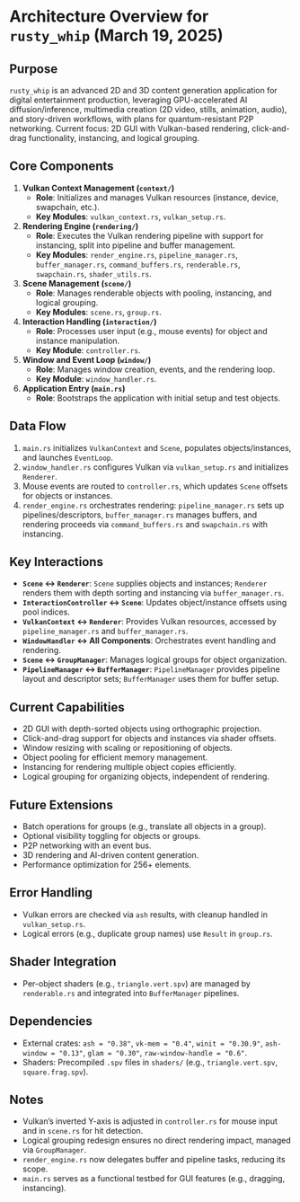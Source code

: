 # Architecture Overview for `rusty_whip` (March 19, 2025)

## Purpose
`rusty_whip` is an advanced 2D and 3D content generation application for digital entertainment production, leveraging GPU-accelerated AI diffusion/inference, multimedia creation (2D video, stills, animation, audio), and story-driven workflows, with plans for quantum-resistant P2P networking. Current focus: 2D GUI with Vulkan-based rendering, click-and-drag functionality, instancing, and logical grouping.

## Core Components
1. **Vulkan Context Management (`context/`)**
   - **Role**: Initializes and manages Vulkan resources (instance, device, swapchain, etc.).
   - **Key Modules**: `vulkan_context.rs`, `vulkan_setup.rs`.
2. **Rendering Engine (`rendering/`)**
   - **Role**: Executes the Vulkan rendering pipeline with support for instancing, split into pipeline and buffer management.
   - **Key Modules**: `render_engine.rs`, `pipeline_manager.rs`, `buffer_manager.rs`, `command_buffers.rs`, `renderable.rs`, `swapchain.rs`, `shader_utils.rs`.
3. **Scene Management (`scene/`)**
   - **Role**: Manages renderable objects with pooling, instancing, and logical grouping.
   - **Key Modules**: `scene.rs`, `group.rs`.
4. **Interaction Handling (`interaction/`)**
   - **Role**: Processes user input (e.g., mouse events) for object and instance manipulation.
   - **Key Module**: `controller.rs`.
5. **Window and Event Loop (`window/`)**
   - **Role**: Manages window creation, events, and the rendering loop.
   - **Key Module**: `window_handler.rs`.
6. **Application Entry (`main.rs`)**
   - **Role**: Bootstraps the application with initial setup and test objects.

## Data Flow
1. `main.rs` initializes `VulkanContext` and `Scene`, populates objects/instances, and launches `EventLoop`.
2. `window_handler.rs` configures Vulkan via `vulkan_setup.rs` and initializes `Renderer`.
3. Mouse events are routed to `controller.rs`, which updates `Scene` offsets for objects or instances.
4. `render_engine.rs` orchestrates rendering: `pipeline_manager.rs` sets up pipelines/descriptors, `buffer_manager.rs` manages buffers, and rendering proceeds via `command_buffers.rs` and `swapchain.rs` with instancing.

## Key Interactions
- **`Scene` ↔ `Renderer`**: `Scene` supplies objects and instances; `Renderer` renders them with depth sorting and instancing via `buffer_manager.rs`.
- **`InteractionController` ↔ `Scene`**: Updates object/instance offsets using pool indices.
- **`VulkanContext` ↔ `Renderer`**: Provides Vulkan resources, accessed by `pipeline_manager.rs` and `buffer_manager.rs`.
- **`WindowHandler` ↔ All Components**: Orchestrates event handling and rendering.
- **`Scene` ↔ `GroupManager`**: Manages logical groups for object organization.
- **`PipelineManager` ↔ `BufferManager`**: `PipelineManager` provides pipeline layout and descriptor sets; `BufferManager` uses them for buffer setup.

## Current Capabilities
- 2D GUI with depth-sorted objects using orthographic projection.
- Click-and-drag support for objects and instances via shader offsets.
- Window resizing with scaling or repositioning of objects.
- Object pooling for efficient memory management.
- Instancing for rendering multiple object copies efficiently.
- Logical grouping for organizing objects, independent of rendering.

## Future Extensions
- Batch operations for groups (e.g., translate all objects in a group).
- Optional visibility toggling for objects or groups.
- P2P networking with an event bus.
- 3D rendering and AI-driven content generation.
- Performance optimization for 256+ elements.

## Error Handling
- Vulkan errors are checked via `ash` results, with cleanup handled in `vulkan_setup.rs`.
- Logical errors (e.g., duplicate group names) use `Result` in `group.rs`.

## Shader Integration
- Per-object shaders (e.g., `triangle.vert.spv`) are managed by `renderable.rs` and integrated into `BufferManager` pipelines.

## Dependencies
- External crates: `ash = "0.38"`, `vk-mem = "0.4"`, `winit = "0.30.9"`, `ash-window = "0.13"`, `glam = "0.30"`, `raw-window-handle = "0.6"`.
- Shaders: Precompiled `.spv` files in `shaders/` (e.g., `triangle.vert.spv`, `square.frag.spv`).

## Notes
- Vulkan’s inverted Y-axis is adjusted in `controller.rs` for mouse input and in `scene.rs` for hit detection.
- Logical grouping redesign ensures no direct rendering impact, managed via `GroupManager`.
- `render_engine.rs` now delegates buffer and pipeline tasks, reducing its scope.
- `main.rs` serves as a functional testbed for GUI features (e.g., dragging, instancing).